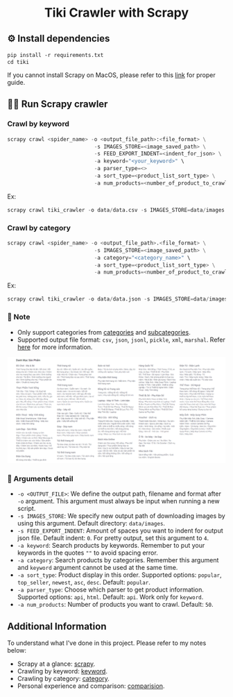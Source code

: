 <h1 align="center">Tiki Crawler with Scrapy</h1>


## ⚙️ Install dependencies
```
pip install -r requirements.txt
cd tiki
```
If you cannot install Scrapy on MacOS, please refer to this [link](https://docs.scrapy.org/en/latest/intro/install.html) for proper guide.


## 👨‍💻 Run Scrapy crawler
### Crawl by keyword
```python
scrapy crawl <spider_name> -o <output_file_path>:<file_format> \
                            -s IMAGES_STORE=<image_saved_path> \
                            -s FEED_EXPORT_INDENT=<indent_for_json> \
                            -a keyword="<your_keyword>" \
                            -a parser_type=<>
                            -a sort_type=<product_list_sort_type> \
                            -a num_products=<number_of_product_to_crawl>
```
Ex:
```python
scrapy crawl tiki_crawler -o data/data.csv -s IMAGES_STORE=data/images -a keyword="iPhone"
```
### Crawl by category
```python
scrapy crawl <spider_name> -o <output_file_path>.<file_format> \
                            -s IMAGES_STORE=<image_saved_path> \
                            -a category="<category_name>" \
                            -a sort_type=<product_list_sort_type> \
                            -a num_products=<number_of_product_to_crawl>
```
Ex:
```python
scrapy crawl tiki_crawler -o data/data.json -s IMAGES_STORE=data/images -a category="Điện thoại Smartphone"
```
### 📝 Note
- Only support categories from [categories](examples/category_names.txt) and [subcategories](examples/subcategory_names.txt).
- Supported output file format: ```csv```, ```json```, ```jsonl```, ```pickle```, ```xml```, ```marshal```. Refer [here](https://docs.scrapy.org/en/latest/topics/feed-exports.html) for more information.

![](examples/categories.PNG)

### 📔 Arguments detail
- ```-o <OUTPUT_FILE>```: We define the output path, filename and format after ```-o``` argument. This argument must always be input when running a new script.
- ```-s IMAGES_STORE```: We specify new output path of downloading images by using this argument. Default directory: ```data/images```.
- ```-s FEED_EXPORT_INDENT```: Amount of spaces you want to indent for output json file. Default indent: ```0```. For pretty output, set this argument to ```4```.
- ```-a keyword```: Search products by keywords. Remember to put your keywords in the quotes ```""``` to avoid spacing error.
- ```-a category```: Search products by categories. Remember this argument and ```keyword``` argument cannot be used at the same time.
- ```-a sort_type```: Product display in this order. Supported options: ```popular```, ```top_seller```, ```newest```, ```asc```, ```desc```. Default: ```popular```.
- ```-a parser_type```: Choose which parser to get product information. Supported options: ```api```, ```html```. Default: ```api```. Work only for ```keyword```.
- ```-a num_products```: Number of products you want to crawl. Default: ```50```.

## Additional Information
To understand what I've done in this project. Please refer to my notes below:
- Scrapy at a glance: [scrapy](docs/scrapy.md).
- Crawling by keyword: [keyword](docs/keyword.md).
- Crawling by category: [category](docs/category.md).
- Personal experience and comparison: [comparision](docs/comparison.md).
